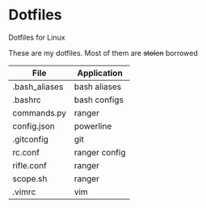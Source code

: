 # Dotfiles
Dotfiles for Linux 

These are my dotfiles. Most of them are ~~stolen~~ borrowed

| File          | Application   |
| ------------- | ------------- |
| .bash_aliases | bash aliases  |
| .bashrc       | bash configs  |
| commands.py   | ranger        |
| config.json   | powerline     |
| .gitconfig    | git           |
| rc.conf       | ranger config |
| rifle.conf    | ranger        |
| scope.sh      | ranger        |
| .vimrc        | vim           |
